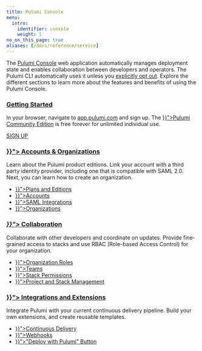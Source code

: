 ```yaml
---
title: Pulumi Console
menu:
  intro:
    identifier: console
    weight: 1
no_on_this_page: true
aliases: [/docs/reference/service]
---
```


The [Pulumi Console](https://app.pulumi.com) web application automatically manages deployment state and enables collaboration between developers and operators. The Pulumi CLI automatically uses it unless you [explicitly opt out](https://www.pulumi.com/docs/intro/concepts/state/). Explore the different sections to learn more about the features and benefits of using the Pulumi Console.

<div class="md:flex flex-row mt-6 mb-6">
    <div class="w-1/2 border-solid border-t-2 border-gray-200">
        <h3 class="no-anchor pt-4"><a href="https://app.pulumi.com" target="_blank"><i class="fas fa-angle-right pr-2"></i> Getting Started</a></h3>
        <p>
            In your browser, navigate to <a href="https://app.pulumi.com" target="_blank">app.pulumi.com</a> and sign up. The <a href="{{< relref "editions#community-edition" >}}">Pulumi Community Edition</a> is free forever
            for unlimited individual use.
        </p>
            <a class="btn btn-secondary" href="https://app.pulumi.com/signup" target="_blank">SIGN UP</a>
    </div>
    <div class="w-1/2 border-solid ml-4 border-t-2 border-gray-200">
        <h3 class="no-anchor pt-4"><a href="{{< relref "accounts-and-organizations" >}}"><i class="fas fa-user-circle pr-2"></i> Accounts & Organizations</a></h3>
        <p>Learn about the Pulumi product editions. Link your account with a third party identity provider, including one that is compatible with SAML 2.0. Next, you can learn how to create an organization.
        <ul class="p2">
            <li><a href="{{< relref "editions" >}}">Plans and Editions</a></li>
            <li><a href="{{< relref "accounts" >}}">Accounts</a></li>
            <li><a href="{{< relref "/docs/guides/saml" >}}">SAML Integrations</a></li>
            <li><a href="{{< relref "organizations" >}}">Organizations</a></li>
        </ul>
    </div>
</div>

<div class="md:flex flex-row mt-6 mb-6">
    <div class="w-1/2 border-solid border-t-2 border-gray-200">
        <h3 class="no-anchor pt-4"><i class="fas fa-users pr-2"><a href="{{< relref "collaboration" >}}"></i> Collaboration</a></h3>
        <p>
            Collaborate with other developers and coordinate on updates. Provide fine-grained access to stacks and use RBAC (Role-based Access Control) for your organization.
        </p>
        <ul class="p2">
            <li><a href="{{< relref "organization-roles" >}}">Organization Roles</a></li>
            <li><a href="{{< relref "teams" >}}">Teams</a></li>
            <li><a href="{{< relref "stack-permissions" >}}">Stack Permissions</a></li>
            <li><a href="{{< relref "project-and-stack-management" >}}">Project and Stack Management</a></li>
        </ul>
    </div>
    <div class="w-1/2 border-solid ml-4 border-t-2 border-gray-200">
        <h3 class="no-anchor pt-4"><a href="{{< relref "extensions" >}}"><i class="fab fa-connectdevelop pr-2"></i> Integrations and Extensions</a></h3>
        <p>Integrate Pulumi with your current continuous delivery pipeline. Build your own extensions, and create reusable templates.
        <ul class="p2">
            <li><a href="{{< relref "/docs/guides/continuous-delivery" >}}">Continuous Delivery</a></li>
            <li><a href="{{< relref "webhooks" >}}">Webhooks</a></li>
            <li><a href="{{< relref "pulumi-button" >}}">"Deploy with Pulumi" Button</a></li>
        </ul>
    </div>
</div>
